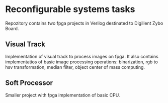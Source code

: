 # Reconfigurable systems tasks
Repozitory contains two fpga projects in Verilog destinated to Digillent Zybo Board.
## Visual Track
Implementation of visual track to process images on fpga. It also contains implementatios of basic image processing operations: binarization, rgb to hsv transformation, median filter, object center of mass computing.
## Soft Processor
Smaller project with fpga implementation of basic CPU.
